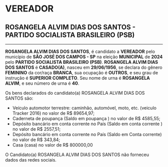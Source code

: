 # VEREADOR
## ROSANGELA ALVIM DIAS DOS SANTOS - PARTIDO SOCIALISTA BRASILEIRO (PSB)
---
**ROSANGELA ALVIM DIAS DOS SANTOS**, é candidato a **VEREADOR** pelo município de **SÃO JOSÉ DOS CAMPOS - SP** na eleição **MUNICIPAL** de **2024** pelo **PARTIDO SOCIALISTA BRASILEIRO (PSB)**.
**ROSANGELA ALVIM DIAS DOS SANTOS** é **CASADO(A)**, nasceu em **29/06/1956**, se declara do gênero **FEMININO** da cor/raça **BRANCA**, sua ocupação é **OUTROS**, e seu grau de instrução é **SUPERIOR COMPLETO**.
Seu nome de urna é **ROSANGELA ALVIM**, e seu número de urna é **40**.

Os bens declarados do candidato(a) ROSANGELA ALVIM DIAS DOS SANTOS são: 
- Veículo automotor terrestre: caminhão, automóvel, moto, etc. (veiculo Tracker 2016) no valor de R$ 89654,97;
- Caderneta de poupança (Saldo em poupança ) no valor de R$ 4585,55;
- Depósito bancário em conta corrente no País (Saldo em conta corrente ) no valor de R$ 2557,51;
- Depósito bancário em conta corrente no País (Saldo em Conta corrente) no valor de R$ 343,84;
- Casa (casa) no valor de R$ 800000,00

O Candidato(a) ROSANGELA ALVIM DIAS DOS SANTOS não forneceu dados das redes sociais.